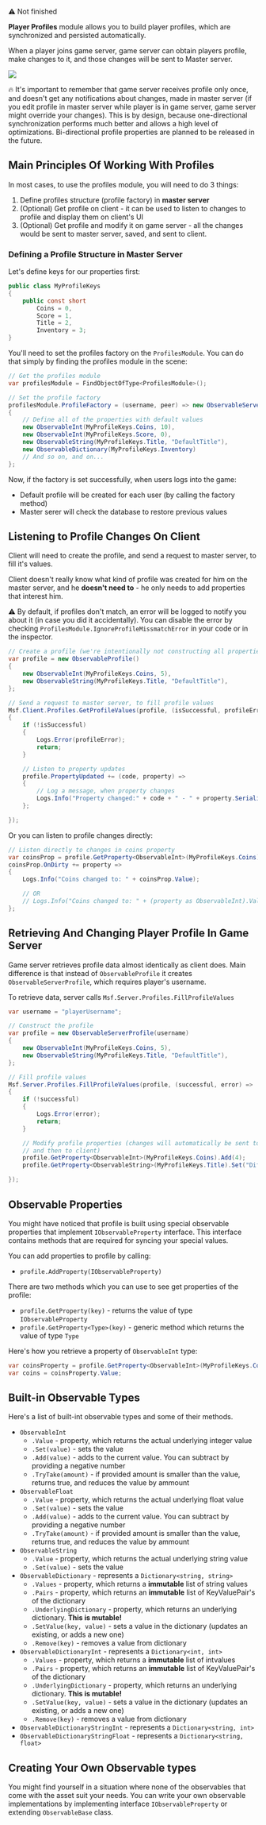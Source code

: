 ⚠️ Not finished

**Player Profiles** module allows you to build player profiles, which are synchronized and persisted automatically.

When a player joins game server, game server can obtain players profile, make changes to it, and those changes will be sent to Master server.

![](http://i.imgur.com/pYZ9MhY.png)

:fire: It's important to remember that game server receives profile only once, and doesn't get any notifications about changes, made in master server (if you edit profile in master server while player is in game server, game server might override your changes). This is by design, because one-directional synchronization performs much better and allows a high level of optimizations. Bi-directional profile properties are planned to be released in the future.

## Main Principles Of Working With Profiles

In most cases, to use the profiles module, you will need to do 3 things:

1. Define profiles structure (profile factory) in **master server** 
1. (Optional) Get profile on client - it can be used to listen to changes to profile and display them on client's UI
1. (Optional) Get profile and modify it on game server - all the changes would be sent to master server, saved, and sent to client.

### Defining a Profile Structure in Master Server

Let's define keys for our properties first:

``` C#
public class MyProfileKeys
{
    public const short
        Coins = 0,
        Score = 1,
        Title = 2, 
        Inventory = 3;
}
```

You'll need to set the profiles factory on the `ProfilesModule`. You can do that simply by finding the profiles module in the scene:

``` C#
// Get the profiles module
var profilesModule = FindObjectOfType<ProfilesModule>();

// Set the profile factory
profilesModule.ProfileFactory = (username, peer) => new ObservableServerProfile(username)
{
    // Define all of the properties with default values
    new ObservableInt(MyProfileKeys.Coins, 10),
    new ObservableInt(MyProfileKeys.Score, 0),
    new ObservableString(MyProfileKeys.Title, "DefaultTitle"),
    new ObservableDictionary(MyProfileKeys.Inventory)
    // And so on, and on...
};

```

Now, if the factory is set successfully, when users logs into the game:

* Default profile will be created for each user (by calling the factory method)
* Master serer will check the database to restore previous values

## Listening to Profile Changes On Client

Client will need to create the profile, and send a request to master server, to fill it's values.

Client doesn't really know what kind of profile was created for him on the master server, and he **doesn't need to** - he only needs to add properties that interest him.

:warning: By default, if profiles don't match, an error will be logged to notify you about it (in case you did it accidentally). You can disable the error by checking `ProfilesModule.IgnoreProfileMissmatchError` in your code or in the inspector.

``` C#
// Create a profile (we're intentionally not constructing all properties)
var profile = new ObservableProfile()
{
    new ObservableInt(MyProfileKeys.Coins, 5),
    new ObservableString(MyProfileKeys.Title, "DefaultTitle"),
};

// Send a request to master server, to fill profile values
Msf.Client.Profiles.GetProfileValues(profile, (isSuccessful, profileError) =>
{
    if (!isSuccessful)
    {
        Logs.Error(profileError);
        return;
    }

    // Listen to property updates
    profile.PropertyUpdated += (code, property) =>
    {
        // Log a message, when property changes
        Logs.Info("Property changed:" + code + " - " + property.SerializeToString());
    };

});
```

Or you can listen to profile changes directly:

``` C#
// Listen directly to changes in coins property
var coinsProp = profile.GetProperty<ObservableInt>(MyProfileKeys.Coins);
coinsProp.OnDirty += property =>
{
    Logs.Info("Coins changed to: " + coinsProp.Value);

    // OR
    // Logs.Info("Coins changed to: " + (property as ObservableInt).Value);
};
```

## Retrieving And Changing Player Profile In Game Server

Game server retrieves profile data almost identically as client does. Main difference is that instead of `ObservableProfile` it creates `ObservableServerProfile`, which requires player's username.

To retrieve data, server calls `Msf.Server.Profiles.FillProfileValues`

``` C#
var username = "playerUsername";

// Construct the profile
var profile = new ObservableServerProfile(username)
{
    new ObservableInt(MyProfileKeys.Coins, 5),
    new ObservableString(MyProfileKeys.Title, "DefaultTitle"),
};

// Fill profile values
Msf.Server.Profiles.FillProfileValues(profile, (successful, error) =>
{
    if (!successful)
    {
        Logs.Error(error);
        return;
    }

    // Modify profile properties (changes will automatically be sent to the master server, 
    // and then to client)
    profile.GetProperty<ObservableInt>(MyProfileKeys.Coins).Add(4);
    profile.GetProperty<ObservableString>(MyProfileKeys.Title).Set("DifferentTitle");

});
```

## Observable Properties

You might have noticed that profile is built using special observable properties that implement `IObservableProperty` interface. This interface contains methods that are required for syncing your special values.

You can add properties to profile by calling:
* `profile.AddProperty(IObservableProperty)`

There are two methods which you can use to see get properties of the profile:
* `profile.GetProperty(key)` - returns the value of type `IObservableProperty`
* `profile.GetProperty<Type>(key)` - generic method which returns the value of type `Type`

Here's how you retrieve a property of `ObservableInt` type: 

``` C#
var coinsProperty = profile.GetProperty<ObservableInt>(MyProfileKeys.Coins);
var coins = coinsProperty.Value;
```

## Built-in Observable Types

Here's a list of built-int observable types and some of their methods.
* `ObservableInt`
  * `.Value` - property, which returns the actual underlying integer value
  * `.Set(value)` - sets the value
  * `.Add(value)` - adds to the current value. You can subtract by providing a negative number
  * `.TryTake(amount)` - if provided amount is smaller than the value, returns true, and reduces the value by ammount
* `ObservableFloat`
  * `.Value` - property, which returns the actual underlying float value
  * `.Set(value)` - sets the value
  * `.Add(value)` - adds to the current value. You can subtract by providing a negative number
  * `.TryTake(amount)` - if provided amount is smaller than the value, returns true, and reduces the value by ammount
* `ObservableString`
  * `.Value` - property, which returns the actual underlying string value
  * `.Set(value)` - sets the value
* `ObservableDictionary` - represents a `Dictionary<string, string>`
  * `.Values` - property, which returns a **immutable** list of string values
  * `.Pairs` - property, which returns an **immutable** list of KeyValuePair's of the dictionary
  * `.UnderlyingDictionary` - property, which returns an underlying dictionary. **This is mutable!**
  * `.SetValue(key, value)` - sets a value in the dictionary (updates an existing, or adds a new one)
  * `.Remove(key)` - removes a value from dictionary
* `ObservableDictionaryInt` - represents a `Dictionary<int, int>`
  * `.Values` - property, which returns a **immutable** list of intvalues
  * `.Pairs` - property, which returns an **immutable** list of KeyValuePair's of the dictionary
  * `.UnderlyingDictionary` - property, which returns an underlying dictionary. **This is mutable!**
  * `.SetValue(key, value)` - sets a value in the dictionary (updates an existing, or adds a new one)
  * `.Remove(key)` - removes a value from dictionary
* `ObservableDictionaryStringInt` - represents a `Dictionary<string, int>`
* `ObservableDictionaryStringFloat` - represents a `Dictionary<string, float>`

## Creating Your Own Observable types

You might find yourself in a situation where none of the observables that come with the asset suit your needs. You can write your own observable implementations by implementing interface `IObservableProperty` or extending `ObservableBase` class.
